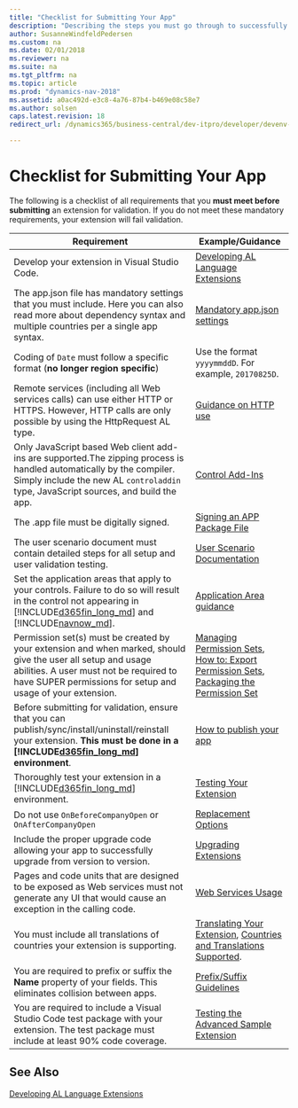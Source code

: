 ```yaml
---
title: "Checklist for Submitting Your App"
description: "Describing the steps you must go through to successfully submit your app to AppSource."
author: SusanneWindfeldPedersen
ms.custom: na
ms.date: 02/01/2018
ms.reviewer: na
ms.suite: na
ms.tgt_pltfrm: na
ms.topic: article
ms.prod: "dynamics-nav-2018"
ms.assetid: a0ac492d-e3c8-4a76-87b4-b469e08c58e7
ms.author: solsen
caps.latest.revision: 18
redirect_url: /dynamics365/business-central/dev-itpro/developer/devenv-checklist-submission

---
```


# Checklist for Submitting Your App

The following is a checklist of all requirements that you **must meet before submitting** an extension for validation. If you do not meet these mandatory requirements, your extension will fail validation. 

|Requirement|Example/Guidance|
|-----------|----------------|
|Develop your extension in Visual Studio Code.|[Developing AL Language Extensions](devenv-dev-overview.md)|
|The app.json file has mandatory settings that you must include. Here you can also read more about dependency syntax and multiple countries per a single app syntax.|[Mandatory app.json settings](devenv-json-files.md)|
|Coding of `Date` must follow a specific format (**no longer region specific**)|Use the format `yyyymmddD`. For example, `20170825D`.|
|Remote services (including all Web services calls) can use either HTTP or HTTPS. However, HTTP calls are only possible by using the HttpRequest AL type.|[Guidance on HTTP use](devenv-restapi-overview.md)|
|Only JavaScript based Web client add-ins are supported.The zipping process is handled automatically by the compiler. Simply include the new AL `controladdin` type, JavaScript sources, and build the app.|[Control Add-Ins](devenv-control-addin-object.md)|
|The .app file must be digitally signed.|[Signing an APP Package File](devenv-sign-extension.md)|
|The user scenario document must contain detailed steps for all setup and user validation testing.|[User Scenario Documentation](../compliance/apptest-userscenario.md)|
|Set the application areas that apply to your controls. Failure to do so will result in the control not appearing in [!INCLUDE[d365fin_long_md](includes/d365fin_long_md.md)] and [!INCLUDE[navnow_md](includes/navnow_md.md)].|[Application Area guidance](properties/devenv-applicationarea-property.md)|
|Permission set(s) must be created by your extension and when marked, should give the user all setup and usage abilities. A user must not be required to have SUPER permissions for setup and usage of your extension.|[Managing Permission Sets](../Managing-Permissions-and-Permission-Sets.md), [How to: Export Permission Sets](../How-to--Import-Export-Permission-Sets-Permissions.md), [Packaging the Permission Set](https://docs.microsoft.com/en-us/powershell/module/microsoft.dynamics.nav.apps.tools/new-navapppackage?view=dynamicsnav-ps-2017)|
|Before submitting for validation, ensure that you can publish/sync/install/uninstall/reinstall your extension. **This must be done in a [!INCLUDE[d365fin_long_md](includes/d365fin_long_md.md)] environment**.|[How to publish your app](devenv-how-publish-and-install-an-extension-v2.md)|
|Thoroughly test your extension in a [!INCLUDE[d365fin_long_md](includes/d365fin_long_md.md)] environment.|[Testing Your Extension](../compliance/apptest-testingyourextension.md)|
|Do not use `OnBeforeCompanyOpen` or `OnAfterCompanyOpen`|[Replacement Options](../compliance/apptest-onbeforecompanyopen.md)|
|Include the proper upgrade code allowing your app to successfully upgrade from version to version.|[Upgrading Extensions](devenv-upgrading-extensions.md)|
|Pages and code units that are designed to be exposed as Web services must not generate any UI that would cause an exception in the calling code.|[Web Services Usage](../compliance/apptest-webservices.md)|
|You must include all translations of countries your extension is supporting.|[Translating Your Extension](devenv-work-with-translation-files.md), [Countries and Translations Supported](../compliance/apptest-countries-and-translations.md).|
|You are required to prefix or suffix the **Name** property of your fields. This eliminates collision between apps.|[Prefix/Suffix Guidelines](../compliance/apptest-prefix-suffix.md)|
|You are required to include a Visual Studio Code test package with your extension. The test package must include at least 90% code coverage.|[Testing the Advanced Sample Extension](devenv-extension-advanced-example-test.md)|

## See Also
[Developing AL Language Extensions](devenv-dev-overview.md)  

